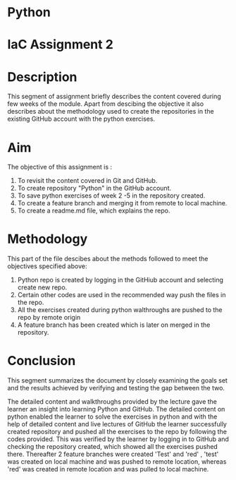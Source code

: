 # Python #
#  IaC  Assignment 2  #

 # Description # 
This segment of assignment briefly describes the content covered during few weeks of the module. Apart from descibing the objective it also describes about the methodology used to create the repositories in the existing GitHub account with the python exercises.


# Aim #
The objective of this assignment is :
1. To revisit the content covered in Git and GitHub.
2. To create repository "Python" in the GitHub account.
3. To save python exercises of week 2 -5 in the repository created.
4. To create a feature branch and merging it from remote to local machine.
5. To create a readme.md file, which explains the repo.


# Methodology #
This part of the file descibes about the methods followed to meet the objectives specified above:
1. Python repo is created by logging in the GitHiub account and selecting create new repo.
2. Certain other codes are used in the recommended way push the files in the repo.
3. All the exercises created during python walthroughs are pushed to the repo by remote origin 
4. A feature branch has been created which is later on merged in the repository.

# Conclusion #
This segment summarizes the document by closely examining the goals set and the results achieved by verifying and testing the gap between the two.

The detailed content and walkthroughs provided by the lecture gave the learner an insight into learning Python and GitHub. The detailed content on python enabled the learner to solve the exercises in python and with the help of detailed content and live lectures of GitHub the learner successfully created repository and pushed all the exercises to the repo by following the codes provided.
This was verified by the learner by logging in to GitHub and checking the repository created, which showed all the exercises pushed there.
Thereafter 2 feature branches were created 'Test' and 'red' , 'test' was created on local machine and was pushed to remote location, whereas 'red' was created in remote location and was pulled to local machine.

